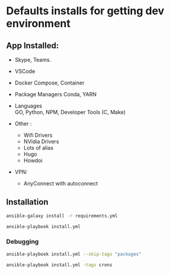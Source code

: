 # Defaults installs for getting dev environment

## App Installed:
* Skype, Teams.

* VSCode

* Docker 
    Compose, Container

* Package Managers
    Conda, YARN

* Languages    
    GO, Python, NPM, Developer Tools (C, Make)

* Other :   
  * Wifi Drivers
  * NVidia Drivers
  * Lots of alias
  * Hugo
  * Howdoi

* VPN:
  * AnyConnect with autoconnect



## Installation
```bash
ansible-galaxy install -r requirements.yml

ansible-playbook install.yml 
```


### Debugging
```bash
ansible-playbook install.yml --skip-tags "packages"

ansible-playbook install.yml -tags crons
```

